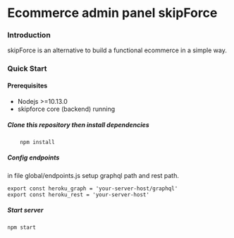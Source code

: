 # Ecommerce admin panel skipForce  

### Introduction
skipForce is an alternative to build a functional ecommerce in a simple way.

### Quick Start
#### Prerequisites

* Nodejs >=10.13.0
* skipforce core (backend) running

##### Clone this repository then install dependencies

        npm install

##### Config endpoints 
in file global/endpoints.js setup graphql path and rest path.

```
export const heroku_graph = 'your-server-host/graphql'
export const heroku_rest = 'your-server-host'
```
##### Start server 
      
    npm start 